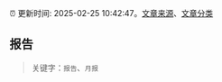 :alarm_clock: 更新时间: 2025-02-25 10:42:47。[文章来源](/README.md)、[文章分类](/TAGS.md)

## 报告


> 关键字：`报告`、`月报`



